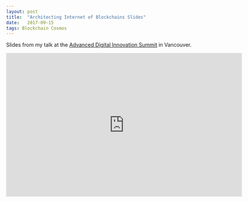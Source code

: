```yaml
---
layout:	post
title:	"Architecting Internet of Blockchains Slides"
date:	2017-09-15
tags: Blockchain Cosmos
---
```


Slides from my talk at the [Advanced Digital Innovation Summit](https://www.adisummit.com) in Vancouver.

<iframe src="https://docs.google.com/presentation/d/e/2PACX-1vRFXsnBjvEhqq-tZQ7772CPHA_8yosdVcaAU2PFhR1T5JuJXbHkFrMkt4aOdyId7QVFpTkmoHt1NbbQ/embed?start=false&loop=false&delayms=30000" frameborder="0" width="640" height="389" allowfullscreen="true" mozallowfullscreen="true" webkitallowfullscreen="true"></iframe>